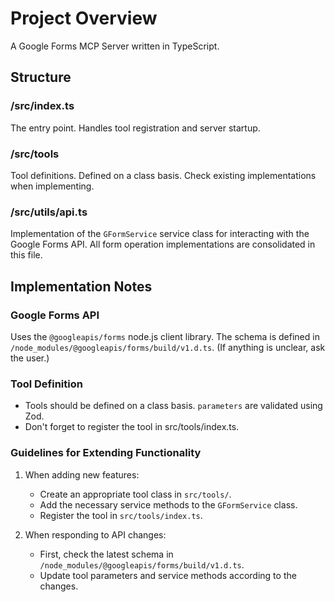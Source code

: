 # Project Overview
A Google Forms MCP Server written in TypeScript.

## Structure
### /src/index.ts
The entry point. Handles tool registration and server startup.

### /src/tools
Tool definitions. Defined on a class basis. Check existing implementations when implementing.

### /src/utils/api.ts
Implementation of the `GFormService` service class for interacting with the Google Forms API. All form operation implementations are consolidated in this file.

## Implementation Notes
### Google Forms API
Uses the `@googleapis/forms` node.js client library.
The schema is defined in `/node_modules/@googleapis/forms/build/v1.d.ts`. (If anything is unclear, ask the user.)

### Tool Definition
- Tools should be defined on a class basis. `parameters` are validated using Zod.
- Don't forget to register the tool in src/tools/index.ts.

### Guidelines for Extending Functionality
1. When adding new features:
   - Create an appropriate tool class in `src/tools/`.
   - Add the necessary service methods to the `GFormService` class.
   - Register the tool in `src/tools/index.ts`.

2. When responding to API changes:
   - First, check the latest schema in `/node_modules/@googleapis/forms/build/v1.d.ts`.
   - Update tool parameters and service methods according to the changes.
